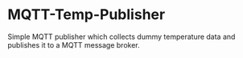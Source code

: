 # MQTT-Temp-Publisher
Simple MQTT publisher which collects dummy temperature data and publishes it to a MQTT message broker.
